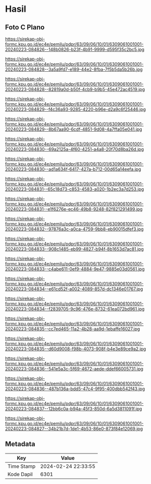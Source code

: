 # Hasil

## Foto C Plano

https://sirekap-obj-formc.kpu.go.id/ec4e/pemilu/pdpr/63/09/06/10/01/6309061001001-20240223-084826--148b0826-b23f-4b91-9999-d595f35c2bc5.jpg

https://sirekap-obj-formc.kpu.go.id/ec4e/pemilu/pdpr/63/09/06/10/01/6309061001001-20240223-084828--3a5a9fd7-e189-44e2-8fba-7f5b5da5b26b.jpg

https://sirekap-obj-formc.kpu.go.id/ec4e/pemilu/pdpr/63/09/06/10/01/6309061001001-20240223-084828--82819a0d-b50f-4cb9-b9b5-45e472ac4519.jpg

https://sirekap-obj-formc.kpu.go.id/ec4e/pemilu/pdpr/63/09/06/10/01/6309061001001-20240223-084829--f4c36a93-9285-4220-b96e-d2a9c6f25446.jpg

https://sirekap-obj-formc.kpu.go.id/ec4e/pemilu/pdpr/63/09/06/10/01/6309061001001-20240223-084829--8b67aa90-6cdf-4851-9d08-4a7ffa05e041.jpg

https://sirekap-obj-formc.kpu.go.id/ec4e/pemilu/pdpr/63/09/06/10/01/6309061001001-20240223-084830--69a2125a-4f60-4251-a4a8-20f70d8ba26d.jpg

https://sirekap-obj-formc.kpu.go.id/ec4e/pemilu/pdpr/63/09/06/10/01/6309061001001-20240223-084830--ad1a634f-6417-427a-b712-00d65a14eefa.jpg

https://sirekap-obj-formc.kpu.go.id/ec4e/pemilu/pdpr/63/09/06/10/01/6309061001001-20240223-084831--65c18d73-c853-4583-a020-1b2ec3a7d253.jpg

https://sirekap-obj-formc.kpu.go.id/ec4e/pemilu/pdpr/63/09/06/10/01/6309061001001-20240223-084831--e1f6276e-ec46-49b8-9248-82f821291499.jpg

https://sirekap-obj-formc.kpu.go.id/ec4e/pemilu/pdpr/63/09/06/10/01/6309061001001-20240223-084832--97876a3c-a0ca-4759-9bb8-eb90015dfef3.jpg

https://sirekap-obj-formc.kpu.go.id/ec4e/pemilu/pdpr/63/09/06/10/01/6309061001001-20240223-084833--908c1485-eb99-4827-b94f-8b1653d7ac81.jpg

https://sirekap-obj-formc.kpu.go.id/ec4e/pemilu/pdpr/63/09/06/10/01/6309061001001-20240223-084833--c4abe611-0ef9-4884-9e47-9885e03d0561.jpg

https://sirekap-obj-formc.kpu.go.id/ec4e/pemilu/pdpr/63/09/06/10/01/6309061001001-20240223-084834--e61cd52f-a002-4089-857d-dc1346e01767.jpg

https://sirekap-obj-formc.kpu.go.id/ec4e/pemilu/pdpr/63/09/06/10/01/6309061001001-20240223-084834--f2839705-9c96-476e-8732-61ea072bd961.jpg

https://sirekap-obj-formc.kpu.go.id/ec4e/pemilu/pdpr/63/09/06/10/01/6309061001001-20240223-084835--cc7ed465-11a2-4b28-aa9d-1ebaffe16027.jpg

https://sirekap-obj-formc.kpu.go.id/ec4e/pemilu/pdpr/63/09/06/10/01/6309061001001-20240223-084835--d60d9008-f98b-4073-908f-b4e3e89ce9a2.jpg

https://sirekap-obj-formc.kpu.go.id/ec4e/pemilu/pdpr/63/09/06/10/01/6309061001001-20240223-084836--541e5a3c-5f69-4672-aede-ddef66005731.jpg

https://sirekap-obj-formc.kpu.go.id/ec4e/pemilu/pdpr/63/09/06/10/01/6309061001001-20240223-084836--487b136a-bdd5-47c4-9f95-400dbb542f43.jpg

https://sirekap-obj-formc.kpu.go.id/ec4e/pemilu/pdpr/63/09/06/10/01/6309061001001-20240223-084837--12bb6c0a-b94a-45f3-850d-6a5d3811091f.jpg

https://sirekap-obj-formc.kpu.go.id/ec4e/pemilu/pdpr/63/09/06/10/01/6309061001001-20240223-084827--34b21b7d-1de1-4b53-86e0-873f84e12069.jpg


## Metadata

| Key        | Value               |
| ---------- | ------------------- |
| Time Stamp | 2024-02-24 22:33:55 |
| Kode Dapil | 6301                |



